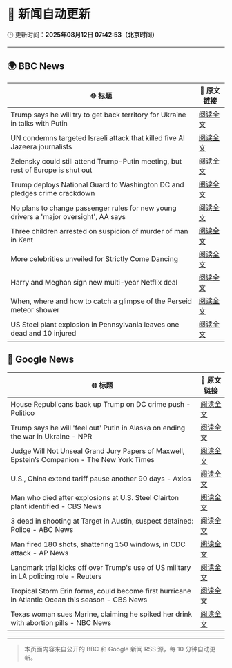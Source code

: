 # 🧠 新闻自动更新

🕒 更新时间：**2025年08月12日 07:42:53（北京时间）**

---

## 🌍 BBC News

| 🌐 标题 | 🔗 原文链接 |
|--------|-------------|
| Trump says he will try to get back territory for Ukraine in talks with Putin | [阅读全文](https://www.bbc.com/news/articles/c0e99yqv332o?at_medium=RSS&at_campaign=rss) |
| UN condemns targeted Israeli attack that killed five Al Jazeera journalists | [阅读全文](https://www.bbc.com/news/articles/cq688qz3rlro?at_medium=RSS&at_campaign=rss) |
| Zelensky could still attend Trump-Putin meeting, but rest of Europe is shut out | [阅读全文](https://www.bbc.com/news/articles/cn5eedq7ldro?at_medium=RSS&at_campaign=rss) |
| Trump deploys National Guard to Washington DC and pledges crime crackdown | [阅读全文](https://www.bbc.com/news/articles/cm2110me5g4o?at_medium=RSS&at_campaign=rss) |
| No plans to change passenger rules for new young drivers a 'major oversight', AA says | [阅读全文](https://www.bbc.com/news/articles/c8jpp3jwe32o?at_medium=RSS&at_campaign=rss) |
| Three children arrested on suspicion of murder of man in Kent | [阅读全文](https://www.bbc.com/news/articles/cn855zj319yo?at_medium=RSS&at_campaign=rss) |
| More celebrities unveiled for Strictly Come Dancing | [阅读全文](https://www.bbc.com/news/articles/cly3318nrmpo?at_medium=RSS&at_campaign=rss) |
| Harry and Meghan sign new multi-year Netflix deal | [阅读全文](https://www.bbc.com/news/articles/cvgnne6lznzo?at_medium=RSS&at_campaign=rss) |
| When, where and how to catch a glimpse of the Perseid meteor shower | [阅读全文](https://www.bbc.com/news/articles/cwy7d7e82gno?at_medium=RSS&at_campaign=rss) |
| US Steel plant explosion in Pennsylvania leaves one dead and 10 injured | [阅读全文](https://www.bbc.com/news/articles/ckgjj49neldo?at_medium=RSS&at_campaign=rss) |

## 📰 Google News

| 🌐 标题 | 🔗 原文链接 |
|--------|-------------|
| House Republicans back up Trump on DC crime push - Politico | [阅读全文](https://news.google.com/rss/articles/CBMigwFBVV95cUxQZU0tQmhQcDVhT21tckRiZzR5eUJndFBuSlpFWWZPRmtTZW93TEcwa1BsbGxLbE9DVUF2TllhSzVMVVAwTEoydVRoSERJUk43MEF5el9IcHpSeFRqOEExNGJyS1lGRzkzTWdYNTdtYXlCdnhKUnd2M1g0QURHQl9lMHhkcw?oc=5) |
| Trump says he will 'feel out' Putin in Alaska on ending the war in Ukraine - NPR | [阅读全文](https://news.google.com/rss/articles/CBMid0FVX3lxTE9iM2tTcTF5NDdHQ2d4UXZ3dzF3NzFXWEJsN252TG5KX0hBaWNpZHkwSDRMZWlNRXBsU21SY2N2MkJoaGxCTmRBYlJsYk9Qb1p2Sm56QnZrRl9hT1JLd3FKclgzekZTVmtuZm9lcUJwRktuSDlPNFZJ?oc=5) |
| Judge Will Not Unseal Grand Jury Papers of Maxwell, Epstein’s Companion - The New York Times | [阅读全文](https://news.google.com/rss/articles/CBMimgFBVV95cUxQQTFDdVZRajJQWldNY0wxcUJBTlBJSFlQMEpubHVrX1BhV3JiTjJ6ZXdEWnZDV1JpMmNIQi1VVlR3amNDYldfNlY2eW5CSkYxVlNtMVdBeS01akVPWjZxMDhpWnhXa0RfREtBQ2xCVkNhR1AtYWNsQ3pRdjF6cmdUdXI2T3ZQMzdSUjB4Yk5KbVZsZnlTdURMWFN3?oc=5) |
| U.S., China extend tariff pause another 90 days - Axios | [阅读全文](https://news.google.com/rss/articles/CBMicEFVX3lxTE9FNnZTQUw0dlRTUjdpTmpCTmRfWHJnbnNGTEtsVjhwVEdRaTRjOXVjV0FsbGFxQXVnUVJ1NHl1Sl85WmpxZERIeVFxRXo0Vk9wZFFoZW5xZ1ZMYnFNN1NRMjJXdU9ieElRbXZZS3VpMFU?oc=5) |
| Man who died after explosions at U.S. Steel Clairton plant identified - CBS News | [阅读全文](https://news.google.com/rss/articles/CBMioAFBVV95cUxPb2gwbTRjLXAzd1Q4YmdRcnBzLWNYeUlHUmZRM1ZzSGdBTTB3am9YeW1WQVptamktUHJhamFIOVJEeDdac05CWFlacUZ6RlBrYi1uRE8wNE9jVTRuby1MSUFIQm0wUFRIcnZMcUMtcUpPOGhtZzRhSlhxR0tSdXYxZnpPejF3TF8zYk9yUTEtU19vU09oeVNIRjYyaWtDNzVM?oc=5) |
| 3 dead in shooting at Target in Austin, suspect detained: Police - ABC News | [阅读全文](https://news.google.com/rss/articles/CBMingFBVV95cUxNamtoaklWam9ldWpNaEpYb2JBSlpqb1pNdHVGU3M0MldSNnhWUFJzZG53VFFaa0gwRjQwZXN0eTF3Y2FNSUpIU0NOb2E3dTVRWFExSmxlRGpiNzVISnM4eFkzbzlVYXdBR1BXN1pySlZhVThQS1NnMTNxTksxbHJlTmt3UDBiNHJrQXhNanpWYWpjcHlfOWNUUTYwUS1SZw?oc=5) |
| Man fired 180 shots, shattering 150 windows, in CDC attack - AP News | [阅读全文](https://news.google.com/rss/articles/CBMijgFBVV95cUxOUFBGLUc4ODZMajZ5Yl9Gd2I0azlQanJTbGdMYVQtZzYxcThaU2Z4RDNNUWZGRXpMekFUSXE0UE1FUU44ZVh0dFU4azNYb3dRT2M4ZkpiZHkzUFpVMTRNZG1wdTdVcWFqLVpRTmZxbjJiNkloZWVDTDNvOXBSU2twZFkwb1Nzemx6b3l4UUNn?oc=5) |
| Landmark trial kicks off over Trump's use of US military in LA policing role - Reuters | [阅读全文](https://news.google.com/rss/articles/CBMivwFBVV95cUxOTEVBMUVjWG1XSE54d3FlaW11aHdXYjJIcHNlak92RW1FUFNRQVpoNDFqOFd4cktYNmlMOGRQZGVBN0EtMWN1ckRuRldOand6b2UtTEp0X0xfZUJ3TG5FeXhsQ1FNbU1LWlJkMmxkM2d2aEstZHBVdm9VZlRrX2gwS0h2bEFpc1l1d0t3ZTNzS3lkemJvWVNLUTdDbk5Wa0U2VHNtdlZzbm44VHE4azlKdFdUcUNVekdqU3dVZ3dWWQ?oc=5) |
| Tropical Storm Erin forms, could become first hurricane in Atlantic Ocean this season - CBS News | [阅读全文](https://news.google.com/rss/articles/CBMiekFVX3lxTE1VZUplVFFjVTBCbkZGNXJkR21VeGl0QXdvVUJpNGtrVTZiX3E3UU44eDQ5Z2xha2NGbFBIa2RSdXgydHV1N0JmY21Hb1prVmRvbmxlVjJIaW1GcS1UbmNQdDNKbGZhWmY4UkdBQkcxdy1iUFZWOUU3UUNR0gF_QVVfeXFMTVhjb0ZYLXFFenFGR2gxci04TG4zdmN0azhYWEE5UGJDZ0x2TnVySzF5amRFNEMyU0RyMmFLVkFnQWdpYzhBMWFVMzIzUjFZdDVBeWtTV3ZSVjZJSFpfU0FvMnJsbThwelhmQ3JYTWtOeEVsODNKdDhEb2FYUDY5NA?oc=5) |
| Texas woman sues Marine, claiming he spiked her drink with abortion pills - NBC News | [阅读全文](https://news.google.com/rss/articles/CBMirAFBVV95cUxQNHRRbTZYZGJnRTNIR1VTYTRJMXRVd2JRNmVOTFZfd1N1dTd6eDRvUW5TUm40ODdpcFFwdVdVOU13Z2VCcENfT0IyZVVNX0FfV2Z3Z1ZqWDRFU2RfaS1zaUlBWnEtNU11azN4Q1pLSmowektDczRXd3NPYlJlZEtVN3k5NVlIVm9wbnFjQTROMks2TkRpdHpPX0dhWFZlYnZ2ZnAzRUZrX044U25J0gFWQVVfeXFMUHUyR1FvbkhuZk9fczBtWkM5T1FVU0dPZ2tLa1RfOExBQjNTN1dYQ2FrSmNKS296d1RpQndXWVJISGVnM2s0QWxBZ0J3cndRelY5M21KRVE?oc=5) |

---
> 本页面内容来自公开的 BBC 和 Google 新闻 RSS 源，每 10 分钟自动更新。